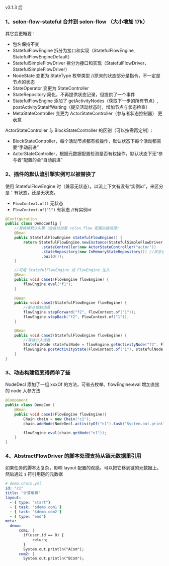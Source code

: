 v3.1.3 后

### 1、solon-flow-stateful 合并到 solon-flow （大小增加 17k）

其它变更概要：

* 包名保持不变
* StatefulFlowEngine 拆分为接口和实现（StatefulFlowEngine, StatefulFlowEngineDefault）
* StatefulSimpleFlowDriver 拆分为接口和实现（StatefulFlowDriver，StatefulSimpleFlowDriver）
* NodeState 变更为 StateType 枚举类型 //原来的状态部分是指令，不一定是节点的状态
* StateOperator 变更为 StateController
* StateRepository 简化，不再提供状态记录，但提供了一个事件 
* StatefulFlowEngine 添加了 getActivityNodes（获取下一步的所有节点）, postActivityStateIfWaiting（提交活动状态时，增加节点与状态检查）
* MetaStateController 变更为 ActorStateController（参与者状态控制器） 更表意


ActorStateController 与 BlockStateController 的区别（可以按需再定制）：

* BlockStateController，每个活动节点都有权操作，默认状态下每个活动都需要“手动前进”
* ActorStateController，根据元数据配置检测是否有权操作，默认状态下无“参与者”配置的会“自动前进”

### 2、插件的默认流引擎实例可以被替换了

使用 StatefulFlowEngine 时（兼容无状态）。以流上下文有没有“实例id”，来区分是：有状态，还是无状态。

* `FlowContext.of()` 无状态
* `FlowContext.of("1")` 有状态 //有实例id


```java
@Configuration
public class DemoConfig {
    //替换掉默认引擎（会自动加载 solon.flow 配置的链资源）
    @Bean
    public StatefulFlowEngine statefulFlowEngine() {
        return StatefulFlowEngine.newInstance(StatefulSimpleFlowDriver.builder()
                .stateController(new ActorStateController("actor"))
                .stateRepository(new InMemoryStateRepository()) //状态仓库（支持持久化）
                .build());
    }

    //可用 StatefulFlowEngine 或 FlowEngine 注入
    @Bean
    public void case1(FlowEngine flowEngine) {
        flowEngine.eval("f1");
    }
    
    @Bean
    public void case2(StatefulFlowEngine flowEngine) {
        //断点控制场景
        flowEngine.stepForward("f2", FlowContext.of("1"));
        flowEngine.stepBack("f2", FlowContext.of("1"));
    }

    @Bean
    public void case3(StatefulFlowEngine flowEngine) {
        //等待介入场景
        StatefulNode statefulNode = flowEngine.getActivityNode("f2", FlowContext.of("1"));
        flowEngine.postActivityState(FlowContext.of("1"), statefulNode.getNode(), StateType.COMPLETED);
    }
}
```

### 3、动态构建链变得简单了些

NodeDecl 添加了一组 xxxOf 的方法，可省去枚举。flowEngine:eval 增加直接的 node 入参方法

```java
@Component
public class DemoCom {
    @Bean
    public void case1(FlowEngine flowEngine){
        Chain chain = new Chain("c1");
        chain.addNode(NodeDecl.activityOf("n1").task("System.out.println(\"hello world!\");"));

        flowEngine.eval(chain.getNode("n1"));
    }
}
```

### 4、AbstractFlowDriver 的脚本处理支持从链元数据里引用

如果任务的脚本太复杂，影响 layout 配置的观感。可以把它移到链的元数据上。然后通过 `$` 符引用链的元数据

```yaml
# demo.chain.yml
id: "c1"
title: "计算编排"
layout:
  - { type: "start"}
  - { task: '$demo.com1'}
  - { task: '$demo.com2'}
  - { type: "end"}
meta:
  demo:
      com1: |
        if(user.id == 0) {
            return;
        }
        System.out.println("ACom");
      com2: |
        System.out.println("BCom");
```

